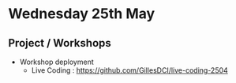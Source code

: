 # Wednesday 25th May

## Project / Workshops
+ Workshop deployment 
  - Live Coding : https://github.com/GillesDCI/live-coding-2504
